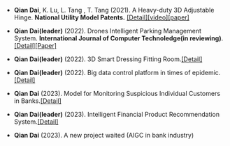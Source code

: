 - <strong>Qian Dai</strong>, K. Lu, L. Tang , T. Tang (2021). A Heavy-duty 3D Adjustable Hinge. <strong>National Utility Model Patents.</strong> [[Detail]](contents/projects/patent.html)[[video]](https://youtube.com)[[paper]](http://epub.cnipa.gov.cn/patent/CN213449916U)

- <strong>Qian Dai(leader)</strong> (2022). Drones Intelligent Parking Management System. <strong>International Journal of Computer Technoledge(in reviewing)</strong>. [[Detail]](contents/projects/parking.html)[[Paper]](https://doi.org/10.1016/j.ijrmms.2024.105888)

-  <strong>Qian Dai(leader)</strong> (2022). 3D Smart Dressing Fitting Room.[[Detail]](contents/projects/dressing.html)
- <strong>Qian Dai(leader)</strong> (2022). Big data control platform in times of epidemic.[[Detail]](contents/projects/covid.html)
- <strong>Qian Dai</strong> (2023). Model for Monitoring Suspicious Individual Customers in Banks.[[Detail]](contents/projects/Suspicious.html)
- <strong>Qian Dai(leader)</strong> (2023). Intelligent Financial Product Recommendation System.[[Detail]](contents/projects/Recommendation.html)
- <strong>Qian Dai</strong> (2023). A new project waited (AIGC in bank industry)

